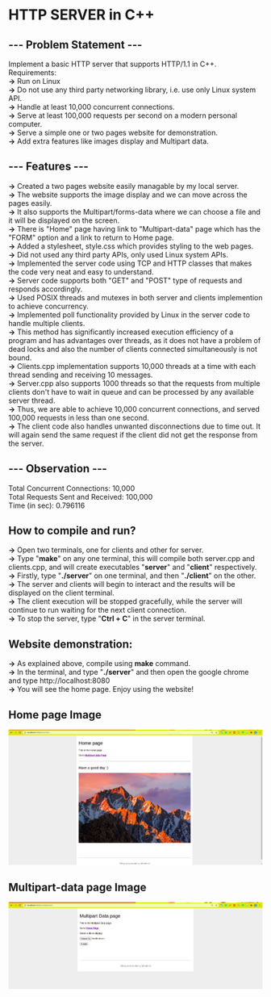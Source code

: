 # HTTP SERVER in C++

## --- Problem Statement ---
Implement a basic HTTP server that supports HTTP/1.1 in C++.  
Requirements:  
    **->** Run on Linux  
    **->** Do not use any third party networking library, i.e. use only Linux system API.  
    **->** Handle at least 10,000 concurrent connections.  
    **->** Serve at least 100,000 requests per second on a modern personal computer.  
    **->** Serve a simple one or two pages website for demonstration.  
    **->** Add extra features like images display and Multipart data.

## --- Features ---  
**->** Created a two pages website easily managable by my local server.   
**->** The website supports the image display and we can move across the pages easily.  
**->** It also supports the Multipart/forms-data where we can choose a file and it will be displayed on the screen.  
**->** There is "Home" page having link to "Multipart-data" page which has the "FORM" option and a link to return to Home page.  
**->** Added a stylesheet, style.css which provides styling to the web pages.  
**->** Did not used any third party APIs, only used Linux system APIs.  
**->** Implemented the server code using TCP and HTTP classes that makes the code very neat and easy to understand.  
**->** Server code supports both "GET" and "POST" type of requests and responds accordingly.  
**->** Used POSIX threads and mutexes in both server and clients implemention to achieve concurrency.  
**->** Implemented poll functionality provided by Linux in the server code to handle multiple clients.  
**->** This method has significantly increased execution efficiency of a program and has advantages over threads, 
as it does not have a problem of dead locks and also the number of clients connected simultaneously is not bound.  
**->** Clients.cpp implementation supports 10,000 threads at a time with each thread sending and receiving 10 messages.  
**->** Server.cpp also supports 1000 threads so that the requests from multiple clients don't have to wait in queue and 
can be processed by any available server thread.  
**->** Thus, we are able to achieve 10,000 concurrent connections, and served 100,000 requests in less than one second.  
**->** The client code also handles unwanted disconnections due to time out. 
It will again send the same request if the client did not get the response from the server.

## --- Observation ---  
Total Concurrent Connections: 10,000  
Total Requests Sent and Received: 100,000      
Time (in sec): 0.796116  

## How to compile and run?  
**->** Open two terminals, one for clients and other for server.  
**->** Type "**make**" on any one terminal, this will compile both server.cpp and clients.cpp, 
and will create executables "**server**" and "**client**" respectively.  
**->** Firstly, type "**./server**" on one terminal, and then "**./client**" on the other.  
**->** The server and clients will begin to interact and the results will be displayed on the client terminal.  
**->** The client execution will be stopped gracefully, while the server will continue to run waiting for the next client connection.  
**->** To stop the server, type "**Ctrl + C**" in the server terminal.  

## Website demonstration:  
**->** As explained above, compile using **make** command.  
**->** In the terminal, and type "**./server**" and then open the google chrome and type http://localhost:8080    
**->** You will see the home page. Enjoy using the website!  

## Home page Image
![alt text](./images/home.png)  
## Multipart-data page Image
![alt text](./images/Multipart.png)

